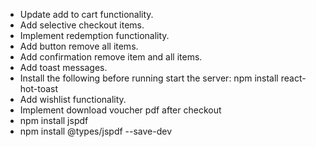 - Update add to cart functionality.
- Add selective checkout items.
- Implement redemption functionality.
- Add button remove all items.
- Add confirmation remove item and all items.
- Add toast messages.
- Install the following before running start the server: npm install react-hot-toast
- Add wishlist functionality.
- Implement download voucher pdf after checkout
- npm install jspdf
- npm install @types/jspdf --save-dev
